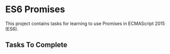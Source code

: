 # ES6 Promises

This project contains tasks for learning to use Promises in ECMAScript 2015 (ES6).

## Tasks To Complete
